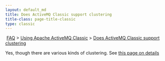 ```yaml
---
layout: default_md
title: Does ActiveMQ Classic support clustering 
title-class: page-title-classic
type: classic
---
```


 [FAQ](faq) > [Using Apache ActiveMQ Classic](using-apache-activemq-classic) > [Does ActiveMQ Classic support clustering](does-activemq-classic-support-clustering)


Yes, though there are various kinds of clustering. See [this page on details](clustering)

